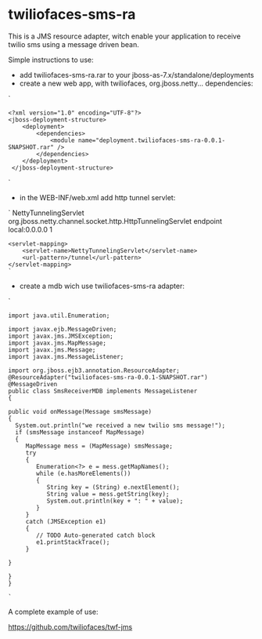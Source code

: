 twiliofaces-sms-ra
=============

This is a JMS resource adapter, witch enable your application to receive twilio sms using a message driven bean. 

Simple instructions to use:

- add twiliofaces-sms-ra.rar to your jboss-as-7.x/standalone/deployments
- create a new web app, with twiliofaces, org.jboss.netty... dependencies:

`

    <?xml version="1.0" encoding="UTF-8"?>
    <jboss-deployment-structure>
    	<deployment>
    		<dependencies>
    			<module name="deployment.twiliofaces-sms-ra-0.0.1-SNAPSHOT.rar" />
    		</dependencies>
    	</deployment>
     </jboss-deployment-structure>
`

- in the WEB-INF/web.xml add http tunnel servlet:

`
    <servlet>
		<servlet-name>NettyTunnelingServlet</servlet-name>
		<servlet-class>org.jboss.netty.channel.socket.http.HttpTunnelingServlet</servlet-class>
		<init-param>
			<param-name>endpoint</param-name>
			<param-value>local:0.0.0.0</param-value>
		</init-param>
		<load-on-startup>1</load-on-startup>
	</servlet>

	<servlet-mapping>
		<servlet-name>NettyTunnelingServlet</servlet-name>
		<url-pattern>/tunnel</url-pattern>
	</servlet-mapping>
	`
	
- create a mdb wich use twiliofaces-sms-ra adapter:


`

    import java.util.Enumeration;
    
    import javax.ejb.MessageDriven;
    import javax.jms.JMSException;
    import javax.jms.MapMessage;
    import javax.jms.Message;
    import javax.jms.MessageListener;
    
    import org.jboss.ejb3.annotation.ResourceAdapter;
    @ResourceAdapter("twiliofaces-sms-ra-0.0.1-SNAPSHOT.rar")
    @MessageDriven
    public class SmsReceiverMDB implements MessageListener
    {

    public void onMessage(Message smsMessage)
    {
      System.out.println("we received a new twilio sms message!");
      if (smsMessage instanceof MapMessage)
      {
         MapMessage mess = (MapMessage) smsMessage;
         try
         {
            Enumeration<?> e = mess.getMapNames();
            while (e.hasMoreElements())
            {
               String key = (String) e.nextElement();
               String value = mess.getString(key);
               System.out.println(key + ": " + value);
            }
         }
         catch (JMSException e1)
         {
            // TODO Auto-generated catch block
            e1.printStackTrace();
         }

    }

    }
    }

	`


A complete example of use:

https://github.com/twiliofaces/twf-jms

